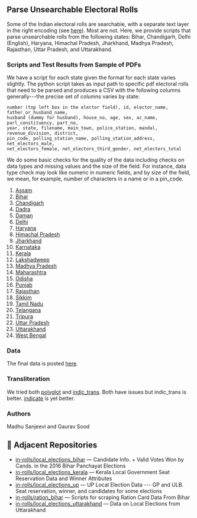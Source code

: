 ## Parse Unsearchable Electoral Rolls

Some of the Indian electoral rolls are searchable, with a separate text layer in the right encoding (see [here](https://github.com/in-rolls/parse_elex_rolls)). Most are not. Here, we provide scripts that parse unsearchable rolls from the following states: Bihar, Chandigarh, Delhi (English), Haryana, Himachal Pradesh, Jharkhand, Madhya Pradesh, Rajasthan, Uttar Pradesh, and Uttarakhand.

### Scripts and Test Results from Sample of PDFs

We have a script for each state given the format for each state varies slightly. The python script takes as input path to specific pdf electoral rolls that need to be parsed and produces a CSV with the following columns generally---the precise set of columns varies by state:

```
number (top left box in the elector field), id, elector_name, father_or_husband_name,
husband (dummy for husband), house_no, age, sex, ac_name, parl_constituency, part_no,
year, state, filename, main_town, police_station, mandal, revenue_division, district,
pin_code, polling_station_name, polling_station_address, net_electors_male,
net_electors_female, net_electors_third_gender, net_electors_total
```

We do some basic checks for the quality of the data including checks on data types and missing values and the size of the field. For instance, data type check may look like numeric in numeric fields, and by size of the field, we mean, for example, number of characters in a name or in a pin_code.

1. [Assam](scripts/assam/)
2. [Bihar](scripts/bihar/)
3. [Chandigarh](scripts/chandigarh/)
4. [Dadra](scripts/dadra/)
5. [Daman](scripts/daman/)
6. [Delhi](scripts/delhi/)
7. [Haryana](scripts/haryana/)
8. [Himachal Pradesh](scripts/himachal/)
9. [Jharkhand](scripts/jharkhand/)
10. [Karnataka](scripts/karnataka/)
11. [Kerala](scripts/kerala/)
12. [Lakshadweep](scripts/lakshadweep/)
13. [Madhya Pradesh](scripts/madhya_pradesh/)
14. [Maharashtra](scripts/maharashtra/)
15. [Odisha](scripts/odisha/)
16. [Punjab](scripts/punjab/)
17. [Rajasthan](scripts/rajasthan/)
18. [Sikkim](scripts/sikkim/)
19. [Tamil Nadu](scripts/tamil_nadu/)
20. [Telangana](scripts/telangana/)
21. [Tripura](scripts/tripura/)
22. [Uttar Pradesh](scripts/uttar_pradesh/)
23. [Uttarakhand](scripts/uttarakhand/)
24. [West Bengal](scripts/west_bengal/)

### Data

The final data is posted [here](https://dataverse.harvard.edu/dataset.xhtml?persistentId=doi:10.7910/DVN/MUEGDT).

### Transliteration

We tried both [polyglot](https://pypi.org/project/polyglot/) and [indic_trans](https://github.com/libindic/indic-trans). Both have issues but indic_trans is better. [indicate](https://github.com/in-rolls/indicate) is yet better.

### Authors

Madhu Sanjeevi and Gaurav Sood

## 🔗 Adjacent Repositories

- [in-rolls/local_elections_bihar](https://github.com/in-rolls/local_elections_bihar) — Candidate Info. + Valid Votes Won by Cands. in the 2016 Bihar Panchayat Elections
- [in-rolls/local_elections_kerala](https://github.com/in-rolls/local_elections_kerala) — Kerala Local Government Seat Reservation Data and Winner Attributes
- [in-rolls/local_elections_up](https://github.com/in-rolls/local_elections_up) — UP Local Election Data --- GP and ULB. Seat reservation, winner, and candidates for some elections
- [in-rolls/ration_bihar](https://github.com/in-rolls/ration_bihar) — Scripts for scraping Ration Card Data From Bihar
- [in-rolls/local_elections_uttarakhand](https://github.com/in-rolls/local_elections_uttarakhand) — Data on Local Elections from Uttarakhand
